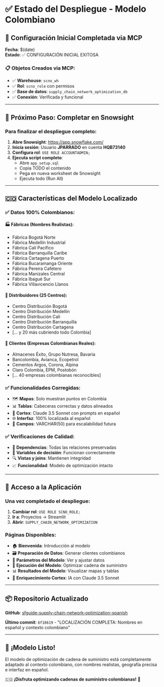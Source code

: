 # ✅ Estado del Despliegue - Modelo Colombiano

## 🚀 Configuración Inicial Completada via MCP

**Fecha**: $(date)  
**Estado**: ✅ CONFIGURACIÓN INICIAL EXITOSA

### 📋 Objetos Creados via MCP:
- ✅ **Warehouse**: `scno_wh` 
- ✅ **Rol**: `scno_role` con permisos
- ✅ **Base de datos**: `supply_chain_network_optimization_db`
- ✅ **Conexión**: Verificada y funcional

---

## 🎯 Próximo Paso: Completar en Snowsight

### **Para finalizar el despliegue completo:**

1. **Abre Snowsight**: https://app.snowflake.com/
2. **Inicia sesión**: Usuario **JPARRADO** en cuenta **HQB73140**
3. **Configura rol**: `USE ROLE ACCOUNTADMIN;`
4. **Ejecuta script completo**:
   - Abre `app_setup.sql`
   - Copia TODO el contenido
   - Pega en nueva worksheet de Snowsight
   - Ejecuta todo (Run All)

---

## 🇨🇴 Características del Modelo Localizado

### **✅ Datos 100% Colombianos:**

#### **🏭 Fábricas (Nombres Realistas):**
- Fábrica Bogotá Norte
- Fábrica Medellín Industrial
- Fábrica Cali Pacífico
- Fábrica Barranquilla Caribe
- Fábrica Cartagena Puerto
- Fábrica Bucaramanga Oriente
- Fábrica Pereira Cafetero
- Fábrica Manizales Central
- Fábrica Ibagué Sur
- Fábrica Villavicencio Llanos

#### **🏪 Distribuidores (25 Centros):**
- Centro Distribución Bogotá
- Centro Distribución Medellín
- Centro Distribución Cali
- Centro Distribución Barranquilla
- Centro Distribución Cartagena
- [... y 20 más cubriendo todo Colombia]

#### **🏢 Clientes (Empresas Colombianas Reales):**
- Almacenes Éxito, Grupo Nutresa, Bavaria
- Bancolombia, Avianca, Ecopetrol
- Cementos Argos, Corona, Alpina
- Claro Colombia, EPM, Postobón
- [... 40 empresas colombianas reconocibles]

### **✅ Funcionalidades Corregidas:**
- 🗺️ **Mapas**: Solo muestran puntos en Colombia
- 📊 **Tablas**: Cabeceras correctas y datos alineados
- 🤖 **Cortex**: Claude 3.5 Sonnet con prompts en español
- 🌐 **Interfaz**: 100% localizada al español
- 📏 **Campos**: VARCHAR(50) para escalabilidad futura

### **✅ Verificaciones de Calidad:**
- 🔗 **Dependencias**: Todas las relaciones preservadas
- 🧮 **Variables de decisión**: Funcionan correctamente
- 🔍 **Vistas y joins**: Mantienen integridad
- 📈 **Funcionalidad**: Modelo de optimización intacto

---

## 🌟 Acceso a la Aplicación

### **Una vez completado el despliegue:**

1. **Cambiar rol**: `USE ROLE SCNO_ROLE;`
2. **Ir a**: Proyectos → Streamlit
3. **Abrir**: `SUPPLY_CHAIN_NETWORK_OPTIMIZATION`

### **Páginas Disponibles:**
- 🏠 **Bienvenida**: Introducción al modelo
- 🗃️ **Preparación de Datos**: Generar clientes colombianos
- 🧮 **Parámetros del Modelo**: Ver y ajustar datos
- 🚀 **Ejecución del Modelo**: Optimizar cadena de suministro
- 📊 **Resultados del Modelo**: Visualizar mapas y tablas
- 🤖 **Enriquecimiento Cortex**: IA con Claude 3.5 Sonnet

---

## 📦 Repositorio Actualizado

**GitHub**: [sfguide-supply-chain-network-optimization-spanish](https://github.com/sfc-gh-jparrado/sfguide-supply-chain-network-optimization-spanish)

**Último commit**: `6f18619` - "LOCALIZACIÓN COMPLETA: Nombres en español y contexto colombiano"

---

## 🎉 ¡Modelo Listo!

El modelo de optimización de cadena de suministro está completamente adaptado al contexto colombiano, con nombres realistas, geografía precisa e interfaz en español.

🇨🇴 **¡Disfruta optimizando cadenas de suministro colombianas!** 🚀
